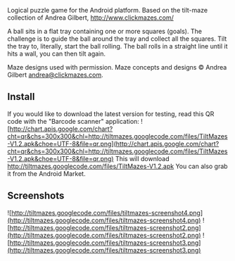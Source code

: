 Logical puzzle game for the Android platform.
Based on the tilt-maze collection of Andrea Gilbert, http://www.clickmazes.com/

A ball sits in a flat tray containing one or more squares (goals). The challenge is to guide the ball around the tray and collect all the squares. Tilt the tray to, literally, start the ball rolling. The ball rolls in a straight line until it hits a wall, you can then tilt again.

Maze designs used with permission.
Maze concepts and designs © Andrea Gilbert <andrea@clickmazes.com>.

## Install ##

If you would like to download the latest version for testing, read this QR code with the "Barcode scanner" application:
![http://chart.apis.google.com/chart?cht=qr&chs=300x300&chl=http://tiltmazes.googlecode.com/files/TiltMazes-V1.2.apk&choe=UTF-8&file=qr.png](http://chart.apis.google.com/chart?cht=qr&chs=300x300&chl=http://tiltmazes.googlecode.com/files/TiltMazes-V1.2.apk&choe=UTF-8&file=qr.png)
This will download http://tiltmazes.googlecode.com/files/TiltMazes-V1.2.apk
You can also grab it from the Android Market.

## Screenshots ##

![http://tiltmazes.googlecode.com/files/tiltmazes-screenshot4.png](http://tiltmazes.googlecode.com/files/tiltmazes-screenshot4.png)
![http://tiltmazes.googlecode.com/files/tiltmazes-screenshot2.png](http://tiltmazes.googlecode.com/files/tiltmazes-screenshot2.png)
![http://tiltmazes.googlecode.com/files/tiltmazes-screenshot3.png](http://tiltmazes.googlecode.com/files/tiltmazes-screenshot3.png)